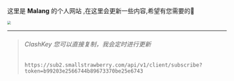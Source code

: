 

这里是 **Malang** 的个人网站 ,在这里会更新一些内容,希望有您需要的🥸

<img src="images/sakana.gif" style="zoom: 50%;" />

<hr>

> ###### ClashKey 您可以直接复制，我会定时进行更新
>
> ```
> https://sub2.smallstrawberry.com/api/v1/client/subscribe?token=b99203e2566744b89673370be25e6743
> ```
